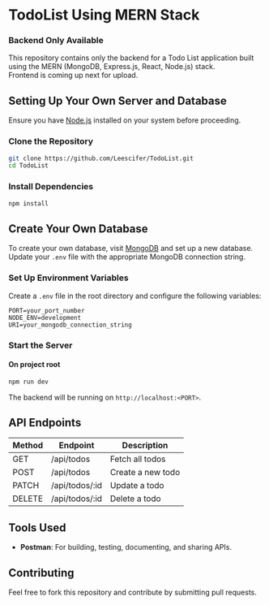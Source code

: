 # TodoList Using MERN Stack

### Backend Only Available

This repository contains only the backend for a Todo List application built using the MERN (MongoDB, Express.js, React, Node.js) stack.  
Frontend is coming up next for upload.

## Setting Up Your Own Server and Database

Ensure you have [Node.js](https://nodejs.org/) installed on your system before proceeding.

### Clone the Repository
```sh
git clone https://github.com/Leescifer/TodoList.git
cd TodoList
```

### Install Dependencies
```sh
npm install
```

## Create Your Own Database
To create your own database, visit [MongoDB](https://www.mongodb.com/) and set up a new database. Update your `.env` file with the appropriate MongoDB connection string.

### Set Up Environment Variables
Create a `.env` file in the root directory and configure the following variables:
```env
PORT=your_port_number
NODE_ENV=development
URI=your_mongodb_connection_string
```

### Start the Server
#### On project root
```sh
npm run dev 
```
The backend will be running on `http://localhost:<PORT>`.

## API Endpoints
| Method | Endpoint | Description |
|--------|------------|-------------|
| GET | /api/todos | Fetch all todos |
| POST | /api/todos | Create a new todo |
| PATCH | /api/todos/:id | Update a todo |
| DELETE | /api/todos/:id | Delete a todo |

## Tools Used
- **Postman**: For building, testing, documenting, and sharing APIs.

## Contributing
Feel free to fork this repository and contribute by submitting pull requests.

